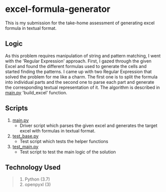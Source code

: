 # excel-formula-generator

This is my submission for the take-home assessment of generating excel formula in textual format.

## Logic

As this problem requires manipulation of string and pattern matching, I went with the 'Regular Expression' approach. First, I gazed through the given Excel and found the different formulas used to generate the cells and started finding the patterns. I came up with two Regular Expression that solved the problem for me like a charm. The first one is to split the formula into individual parts and the second one to parse each part and generate the corresponding textual representation of it. The algorithm is described in [main.py](https://github.com/Girish21/excel-formula-generator/blob/master/main.py#L101) 'build_excel' function.

## Scripts

1. [main.py](https://github.com/Girish21/excel-formula-generator/blob/master/main.py)
    - Driver script which parses the given excel and generates the target excel with formulas in textual format.
2. [test_base.py](https://github.com/Girish21/excel-formula-generator/blob/master/test_base.py)
    - Test script which tests the helper functions
3. [test_main.py](https://github.com/Girish21/excel-formula-generator/blob/master/test_main.py)
    - Test script to test the main logic of the solution

## Technology Used

> 1. Python (3.7)
> 2. openpyxl (3)
